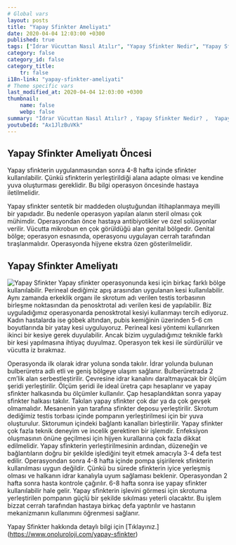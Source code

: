 ```yaml
---
# Global vars
layout: posts
title: "Yapay Sfinkter Ameliyatı"
date: 2020-04-04 12:03:00 +0300
published: true
tags: ["İdrar Vücuttan Nasıl Atılır", "Yapay Sfinkter Nedir", "Yapay Sfinkter" , "Yapay Sfinkter Ameliyatı Ne Zaman Yapılır", "Yapay Sfinkter Ameliyatı", "Tam idrar kaçırma", "Erkekte idrar kaçırma", "İdrar tutamama", "Yapay sfinkter ameliyat sonrası" , "Yapay Sfinkter ne zaman takılır", "Yapay Sfinkter nasıl takılır", "Yapay Sfinkter ameliyat öncesi", "Yapay Sfinkter zararlı mı", "Yapay Sfinkter ameliyatı nasıl yapılır" , "Sfinkter nedir"]
category: false
category_id: false
category_title:
    tr: false
i18n-link: "yapay-sfinkter-ameliyati"
# Theme specific vars
last_modified_at: 2020-04-04 12:03:00 +0300
thumbnail:
    name: false
    webp: false
summary: "İdrar Vücuttan Nasıl Atılır? , Yapay Sfinkter Nedir? ,  Yapay sfinkter Ameliyatı Hangi Durumlarda Yapılır?, Yapay Sfinkter Ameliyatı, Tam idrar kaçırma, Erkekte idrar kaçırma, İdrar tutamama, Yapay Sfinkter ücreti, Yapay Sfinkter ne zaman takılır?, Yapay Sfinkter nasıl takılır? , Yapay Sfinkter ameliyat öncesi , Yapay Sfinkter zararlı mı, Yapay Sfinkter ameliyat sonrası , Yapay Sfinkter ameliyatı nasıl yapılır ? "
youtubeId: "Ax1JlzBuVKk"
---
```






## Yapay Sfinkter Ameliyatı Öncesi

Yapay sfinkterin uygulanmasından sonra 4-8 hafta içinde sfinkter kullanılabilir. Çünkü sfinkterin yerleştirildiği alana adapte olması ve kendine yuva oluşturması gereklidir.  Bu bilgi operasyon öncesinde hastaya iletilmelidir.

Yapay sfinkter sentetik bir maddeden oluştuğundan iltihaplanmaya meyilli bir yapıdadır. Bu nedenle operasyon yapılan alanın steril olması çok mühimdir. Operasyondan önce hastaya antibiyotikler ve özel solüsyonlar verilir. Vücutta mikrobun en çok görüldüğü alan genital bölgedir. Genital bölge; operasyon esnasında, operasyonu uygulayan cerrah tarafından tıraşlanmalıdır. Operasyonda hijyene ekstra özen gösterilmelidir.

## Yapay Sfinkter Ameliyatı

![Yapay Sfinkter](/assets/img/yapaysfinkter.jpeg)
Yapay sfinkter operasyonunda kesi için birkaç farklı bölge kullanılabilir. Perineal dediğimiz apış arasından uygulanan kesi kullanılabilir. Aynı zamanda erkeklik organı ile skrotum adı verilen testis torbasının birleşme noktasından da penosktrotal adı verilen kesi de yapılabilir. Biz uyguladığımız operasyonarda penosktrotal kesiyi kullanmayı tercih ediyoruz. Kadın hastalarda ise göbek altından, pubis kemiğinin üzerinden 5-6 cm boyutlarında bir yatay kesi uyguluyoruz. Perineal kesi yöntemi kullanırken ikinci bir kesiye gerek duyulabilir. Ancak bizim uyguladığımız teknikle farklı bir kesi yapılmasına ihtiyaç duyulmaz. Operasyon tek kesi ile sürdürülür ve vücutta iz bırakmaz.

Operasyonda ilk olarak idrar yoluna sonda takılır. İdrar yolunda bulunan bulberüretra adlı etli ve geniş bölgeye ulaşım sağlanır. Bulberüretrada 2 cm’lik alan serbestleştirilir. Çevresine idrar kanalını daraltmayacak bir ölçüm şeridi yerleştirilir. Ölçüm şeridi ile ideal üretra çapı hesaplanır ve yapay sfinkter halkasında bu ölçümler kullanılır. Çap hesaplandıktan sonra yapay sfinkter halkası takılır. Takılan yapay sfinkter çok dar ya da çok gevşek olmamalıdır. Mesanenin yan tarafına sfinkter deposu yerleştirilir. Skrotum dediğimiz testis torbası içinde pompanın yerleştirilmesi için bir yuva oluşturulur. Sktorumun içindeki bağlantı kanalları birleştirilir. Yapay sfinkter çok fazla teknik deneyim ve incelik gerektiren bir işlemdir. Enfeksiyon oluşmasının önüne geçilmesi için hijyen kurallarına çok fazla dikkat edilmelidir. Yapay sfinkterin yerleştirilmesinin ardından, düzeneğin ve bağlantıların doğru bir şekilde işlediğini teyit etmek amacıyla 3-4 defa test edilir. Operasyondan sonra 4-8 hafta içinde pompa şişirilerek sfinkterin kullanılması uygun değildir. Çünkü bu sürede sfinkterin iyice yerleşmiş olması ve halkanın idrar kanalıyla uyum sağlaması beklenir. Operasyondan 2 hafta sonra hasta kontrole çağırılır. 6-8 hafta sonra ise yapay sfinkter kullanılabilir hale gelir. Yapay sfinkterin işlevini görmesi için skrotuma yerleştirilen pompanın güçlü bir şekilde sıkılması yeterli olacaktır. Bu işlem bizzat cerrah tarafından hastaya birkaç defa yaptırılır ve hastanın mekanizmanın kullanımını öğrenmesi sağlanır.


Yapay Sfinkter hakkında detaylı bilgi için [Tıklayınız.] (https://www.onoluroloji.com/yapay-sfinkter)
